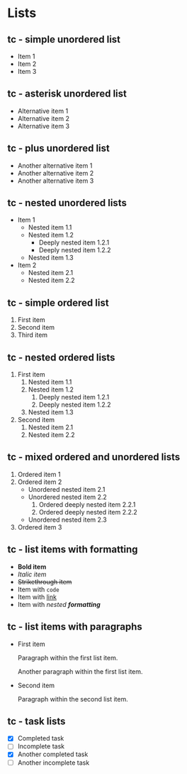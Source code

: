 # Lists
<!--
TEST REASONING:
This test shows several notable transformations in list formatting:
1. Alternative list markers (* and +) are standardized to hyphens (-)
2. The hierarchy and indentation of lists is preserved, which is crucial
3. Formatting within list items is normalized (same as regular text)
4. Paragraph spacing within list items is maintained

These transformations maintain the semantic structure while improving consistency.
-->

## tc - simple unordered list

- Item 1
- Item 2
- Item 3

## tc - asterisk unordered list

* Alternative item 1
* Alternative item 2
* Alternative item 3

## tc - plus unordered list

+ Another alternative item 1
+ Another alternative item 2
+ Another alternative item 3

## tc - nested unordered lists

- Item 1
  - Nested item 1.1
  - Nested item 1.2
    - Deeply nested item 1.2.1
    - Deeply nested item 1.2.2
  - Nested item 1.3
- Item 2
  - Nested item 2.1
  - Nested item 2.2

## tc - simple ordered list

1. First item
2. Second item
3. Third item

## tc - nested ordered lists

1. First item
   1. Nested item 1.1
   2. Nested item 1.2
      1. Deeply nested item 1.2.1
      2. Deeply nested item 1.2.2
   3. Nested item 1.3
2. Second item
   1. Nested item 2.1
   2. Nested item 2.2

## tc - mixed ordered and unordered lists

1. Ordered item 1
2. Ordered item 2
   - Unordered nested item 2.1
   - Unordered nested item 2.2
     1. Ordered deeply nested item 2.2.1
     2. Ordered deeply nested item 2.2.2
   - Unordered nested item 2.3
3. Ordered item 3

## tc - list items with formatting

- **Bold item**
- *Italic item*
- ~~Strikethrough item~~
- Item with `code`
- Item with [link](https://example.com)
- Item with *nested **formatting***

## tc - list items with paragraphs

- First item

  Paragraph within the first list item.
  
  Another paragraph within the first list item.

- Second item

  Paragraph within the second list item.

## tc - task lists

- [x] Completed task
- [ ] Incomplete task
- [x] Another completed task
- [ ] Another incomplete task
